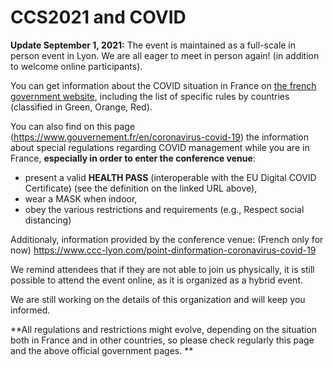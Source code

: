 # CCS2021 and COVID

**Update September 1, 2021:** The event is maintained as a full-scale in person event in Lyon. We are all eager to meet in person again! (in addition to welcome online participants). 

You can get information about the COVID situation in France on [the french government website](https://www.diplomatie.gouv.fr/en/coming-to-france/coronavirus-advice-for-foreign-nationals-in-france/#sommaire_1), including the list of specific rules by countries (classified in Green, Orange, Red).


You can also find on this page (https://www.gouvernement.fr/en/coronavirus-covid-19) the information about special regulations regarding COVID management while you are in France, **especially in order to enter the conference venue**:
* present a valid **HEALTH PASS** (interoperable with the EU Digital COVID Certificate) (see the definition on the linked URL above),
* wear a MASK when indoor,
* obey the various restrictions and requirements (e.g., Respect social distancing)

Additionaly, information provided by the conference venue: (French only for now)
https://www.ccc-lyon.com/point-dinformation-coronavirus-covid-19


We remind attendees that if they are not able to join us physically, it is still possible to attend the event online, as it is organized as a hybrid event.

We are still working on the details of this organization and will keep you informed.


**All regulations and restrictions might evolve, depending on the situation both in France and in other countries, so please check regularly this page and the above official government pages.
**
